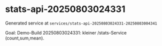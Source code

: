 # stats-api-20250803024331

Generated service at `services/stats-api-20250803024331-20250803004341`

Goal:
Demo-Build 20250803024331: kleiner /stats-Service (count,sum,mean).

